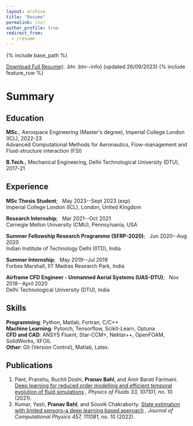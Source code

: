 ```yaml
---
layout: archive
title: "Resume"
permalink: /cv/
author_profile: true
redirect_from:
  - /resume
---
```


{% include base_path %}

[Download Full Resume](/images/UK_Resume_MLWeb.pdf){: .btn .btn--info} (updated 26/09/2023)
{% include feature_row %}

# Summary
## Education
**MSc.**, Aerospace Engineering (Master's degree), Imperial College London (ICL), 2022-23
<br />
Advanced Computational Methods for Aeronautics, Flow-management and Fluid-structure interaction (FSI)

**B.Tech.**, Mechanical Engineering, Delhi Technological University (DTU), 2017-21 

## Experience
**MSc Thesis Student**;  &nbsp; May 2023--Sept 2023 (exp) <br />
Imperial College London (ICL), London, United Kingdom

**Research Internship**;  &nbsp; Mar 2021--Oct 2021 <br />
Carnegie Mellon University (CMU), Pennsylvania, USA

**Summer Fellowship Research Programme (SFRP-2020)**;  &nbsp; Jun 2020--Aug 2020 <br />
Indian Institute of Technology Delhi (IITD), India

**Summer Internship**;  &nbsp; May 2019--Jul 2019 <br />
Forbes Marshall, IIT Madras Research Park, India

**Airframe CFD Engineer - Unmanned Aerial Systems (UAS-DTU)**;  &nbsp; Nov 2018--April 2020 <br />
Delhi Technological University (DTU), India

## Skills

**Programming**: Python, Matlab, Fortran, C/C++ <br />
**Machine Learning**: Pytorch, Tensorflow, Scikit-Learn, Optuna <br />
**CFD and CAD**: ANSYS Fluent, Star-CCM+, Nektar++, OpenFOAM, SolidWorks, XFOIL <br />
**Other**: Git (Version Control), Matlab, Latex.

## Publications
1. Pant, Pranshu, Ruchit Doshi, **Pranav Bahl**, and Amir Barati Farimani. [Deep learning for reduced order modelling and efficient temporal evolution of fluid simulations](https://pranavsciml.github.io/publication/POF_Y2021) *, Physics of Fluids 33, 107101,* no. 10 (2021).
1. Kumar, Yash, **Pranav Bahl**, and Souvik Chakraborty. [State estimation with limited sensors–a deep learning based approach](https://pranavsciml.github.io/publication/JCP_Y2022) *, Journal of Computational Physics 457, 111081,* no. 10 (2022). 
